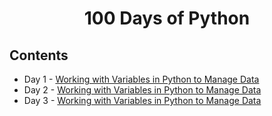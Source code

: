 <h1 align="center"> 100 Days of Python </h1>
<h2> Contents </h2>
<ul>
  <li>Day 1 - <a href="./Day 1">Working with Variables in Python to Manage Data</a></li>
  <li>Day 2 - <a href="./Day 2">Working with Variables in Python to Manage Data</a></li>
  <li>Day 3 - <a href="./Day 3">Working with Variables in Python to Manage Data</a></li>
</ul>
